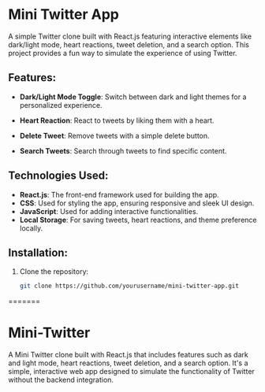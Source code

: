 # Mini Twitter App

A simple Twitter clone built with React.js featuring interactive elements like dark/light mode, heart reactions, tweet deletion, and a search option. This project provides a fun way to simulate the experience of using Twitter.

## Features:
- **Dark/Light Mode Toggle**: Switch between dark and light themes for a personalized experience.

- **Heart Reaction**: React to tweets by liking them with a heart.
- **Delete Tweet**: Remove tweets with a simple delete button.
- **Search Tweets**: Search through tweets to find specific content.

## Technologies Used:
- **React.js**: The front-end framework used for building the app.
- **CSS**: Used for styling the app, ensuring responsive and sleek UI design.
- **JavaScript**: Used for adding interactive functionalities.
- **Local Storage**: For saving tweets, heart reactions, and theme preference locally.

## Installation:

1. Clone the repository:
   ```bash
   git clone https://github.com/yourusername/mini-twitter-app.git
=======

# Mini-Twitter
A Mini Twitter clone built with React.js that includes features such as dark and light mode, heart reactions, tweet deletion, and a search option. It's a simple, interactive web app designed to simulate the functionality of Twitter without the backend integration.
